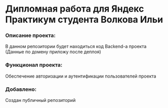 # **Дипломная работа для Яндекс Практикум студента Волкова Ильи**

### Описание проекта:
В данном репозитории будет находиться код Backend-а проекта 
(Данные по домену приложу после деплоя)

### Функционал проекта:
Обеспечение авторизации и аутентификации пользователей проекта

### Добавлено:
Создан публичный репозиторий
